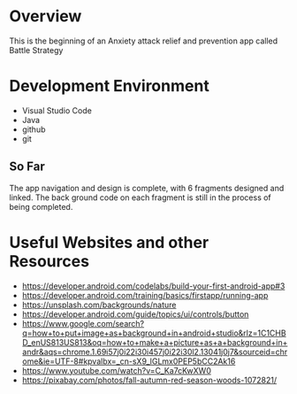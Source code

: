# Overview

This is the beginning of an Anxiety attack relief and prevention app called Battle Strategy

# Development Environment

* Visual Studio Code 
* Java
* github
* git

## So Far
The app navigation and design is complete, with 6 fragments designed and linked. The back ground code on each fragment is still in the process of being completed.

# Useful Websites and other Resources
* https://developer.android.com/codelabs/build-your-first-android-app#3
* https://developer.android.com/training/basics/firstapp/running-app
* https://unsplash.com/backgrounds/nature
* https://developer.android.com/guide/topics/ui/controls/button
* https://www.google.com/search?q=how+to+put+image+as+background+in+android+studio&rlz=1C1CHBD_enUS813US813&oq=how+to+make+a+picture+as+a+background+in+andr&aqs=chrome.1.69i57j0i22i30i457j0i22i30l2.13041j0j7&sourceid=chrome&ie=UTF-8#kpvalbx=_cn-sX9_lGLmx0PEP5bCC2Ak16
* https://www.youtube.com/watch?v=C_Ka7cKwXW0
* https://pixabay.com/photos/fall-autumn-red-season-woods-1072821/
